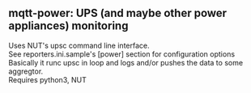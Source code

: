 ## mqtt-power: UPS (and maybe other power appliances) monitoring
Uses NUT's upsc command line interface.  
See reporters.ini.sample's [power] section for configuration options  
Basically it runc upsc in loop and logs and/or pushes the data to some aggregtor.  
Requires python3, NUT
